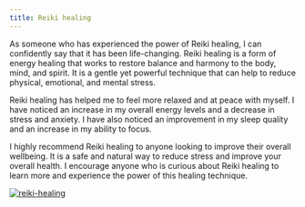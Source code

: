 ```yaml
---
title: Reiki healing
---
```


As someone who has experienced the power of Reiki healing, I can confidently say that it has been life-changing. Reiki healing is a form of energy healing that works to restore balance and harmony to the body, mind, and spirit. It is a gentle yet powerful technique that can help to reduce physical, emotional, and mental stress.

Reiki healing has helped me to feel more relaxed and at peace with myself. I have noticed an increase in my overall energy levels and a decrease in stress and anxiety. I have also noticed an improvement in my sleep quality and an increase in my ability to focus.

I highly recommend Reiki healing to anyone looking to improve their overall wellbeing. It is a safe and natural way to reduce stress and improve your overall health. I encourage anyone who is curious about Reiki healing to learn more and experience the power of this healing technique.

[![reiki-healing](<https://dabuttonfactory.com/button.png?t=CHECK+SERVICE&f=Noto+Sans-Bold&ts=26&tc=fff&hp=45&vp=20&c=11&bgt=unicolored&bgc=4bd42f>)](<https://www.bark.com/?a_aid=5d2d0e83cdc39>)